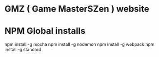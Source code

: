 # GMZ ( Game MasterSZen ) website
[gh-page]: https://github.com/giumacedo/gmz

# NPM Global installs

npm install -g mocha
npm install -g nodemon
npm install -g webpack
npm install -g standard

